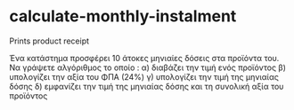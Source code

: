 # calculate-monthly-instalment
Prints product receipt 

Ένα κατάστημα προσφέρει 10 άτοκες μηνιαίες δόσεις στα προϊόντα του. 
Να γράψετε αλγόριθμος   το οποίο :
α) διαβάζει την τιμή ενός προϊόντος
β) υπολογίζει την αξία του ΦΠΑ (24%)
γ) υπολογίζει την τιμή της μηνιαίας δόσης
δ) εμφανίζει την τιμή της μηνιαίας δόσης και τη συνολική αξία του προϊόντος

